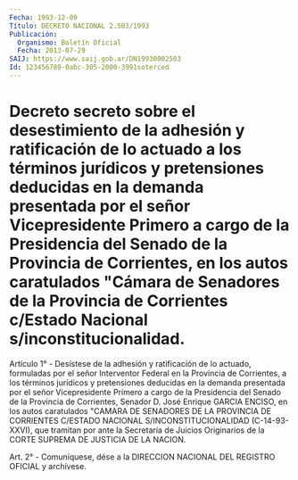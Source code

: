 ```yaml
---
Fecha: 1993-12-09
Título: DECRETO NACIONAL 2.503/1993
Publicación:
  Organismo: Boletín Oficial
  Fecha: 2013-07-29
SAIJ: https://www.saij.gob.ar/DN19930002503
Id: 123456789-0abc-305-2000-3991soterced
---
```

# Decreto secreto sobre el desestimiento de la adhesión y ratificación de lo actuado a los términos jurídicos y pretensiones deducidas en la demanda presentada por el señor Vicepresidente Primero a cargo de la Presidencia del Senado de la Provincia de Corrientes, en los autos caratulados "Cámara de Senadores de la Provincia de Corrientes c/Estado Nacional s/inconstitucionalidad.

<a id="1"></a>
Artículo 1° - Desístese de la adhesión y ratificación de lo actuado, formuladas por el señor Interventor Federal en la Provincia de Corrientes, a los términos jurídicos y pretensiones deducidas en la demanda presentada por el señor Vicepresidente Primero a cargo de la Presidencia del Senado de la Provincia de Corrientes, Senador D. José Enrique GARCIA ENCISO, en los autos caratulados "CAMARA DE SENADORES DE LA PROVINCIA DE CORRIENTES C/ESTADO NACIONAL S/INCONSTITUCIONALIDAD (C-14-93-XXVI), que tramitan por ante la Secretaría de Juicios Originarios de la CORTE SUPREMA DE JUSTICIA DE LA NACION.

<a id="2"></a>
Art. 2° - Comuníquese, dése a la DIRECCION NACIONAL DEL REGISTRO OFICIAL y archívese.